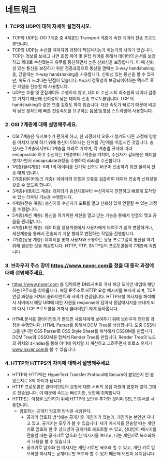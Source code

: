 # 네트워크



### 1. TCP와 UDP에 대해 자세히 설명하시오.

- TCP와 UDP는 OSI 7계층 중 4계층인 Transport 계층에 속한 데이터 전송 프로토콜입니다.
- TCP와 UDP는 수신할 때까지의 과정이 책임져지는가 마는가의 차이가 있습니다. TCP는 정보를 보내고 나면 흐름 제어 및 혼잡 제어를 통해서 데이터의 순서를 보장하고 제대로 수신했는지 유무를 통신하면서 높은 신뢰성을 보장합니다. 이 때 신뢰성 있는 통신을 보장하기 위한 검증과정으로 통신을 열때는 3-way handshaking을, 닫을때는 4-way handshaking을 사용합니다. 신뢰성 있는 통신을 할 수 있지만, 속도가 느리다는 단점이 있습니다. 따라서 정확성이 보장되어야하는 텍스트 혹은 파일을 전송할 때 사용합니다.
- UDP는 흐름 및 혼잡제어도 수행하지 않고, 데이터 수신 시의 최소한의 데이터 검증만 거치기 때문에 신뢰성이 낮은 데이터 전송 프로토콜입니다. TCP 의 handshaking과 같은 연결 검증도 하지 않습니다. 대신 속도가 빠르기 때문에 비교적 낮은 정확도에 빠른 전송속도를 요구하는 음성/동영상 스트리밍에 사용합니다.



### 2. OSI 7계층에 대해 설명해주세요.

- OSI 7계층은 유지보수가 편하게 하고, 한 과정에서 오류가 생겨도 다른 과정에 영향을 미치지 않게 하기 위해 통신이 이러나는 단계를 7단계를 독립시킨 것입니다. 송신자는 7계층에서부터 1계층을 차례로 거치며, 각 계층별 규칙에 따라 encapsulate 하고 수신자는 1계층부터 7계층을 거치며, 수신자가 감싸놓은 헤더를 벗겨가면서 decapsulate과정을 수행하여 data를 수신합니다.
- 1계층(물리계층): 0과 1의 데이터를 전기적 신호로 바꾸어 전송하기 위한 물리적 전송 매체 입니다.
- 2계층(데이터링크 계층): 데이터의 흐름과 오류를 검출하여 데이터 전송의 신뢰성을 갖출 수 있도록 합니다.
- 3계층(네트워크 계층): 데이터가 송신자로부터 수신자까지 안전하고 빠르게 도착할 수 있는 라우팅 기능을 수행합니다.
- 4계층(전송 계층): 송신자와 수신자가 포트를 열고 신뢰성 있게 연결될 수 있는 과정을 수행합니다.
- 5계층(세션 계층): 통신을 하기위한 세션을 열고 닫는 기능을 통해서 연결의 맺고 끊음을 관리합니다.
- 6계층(표현 계층): 데이터를 응용계층에서 사용자에게 보여주기 쉽게 변환하거나, 세션계층을 통해서 전송되기 쉬운 형태로 변환하는 작업을 진행합니다.
- 7계층(응용 계층): 데이터를 통해 사용자와 소통하는 응용 프로그램이 통신을 하기위해 필요한 것을 제공합니다. HTTP, FTP, SNTP등의 프로토콜들이 7계층에 속합니다.



### 3. 브라우저 주소 창에 https://www.naver.com을 쳤을 때 동작 과정에 대해 설명해주세요.

- https://www.naver.com 를 입력하면 DNS서버로 가서 해당 도메인 네임에 해당하는 IP주소를 찾아옵니다. 해당 IP주소로 HTTP 요청 메시지를 보내게 되며, TCP 연결 과정을 거쳐서 클라이언트와 서버가 연결됩니다. HTTP요청 메시지를 해석해서 서버에서 해당 URI에 대한 자원을 response에 담아서 응답메시지를 보내게 되며 다시 TCP 프로토콜을 거쳐서 클라이언트에게 돌아옵니다. 

- HTML문서를 클라이언트가 받으면 사용자에게 보여주기 위해 브라우저 랜더링 과정을 수행합니다. HTML Parser를 통해서 DOM Tree를 생성합니다. 도중 CSS링크를 만나면 CSS Parser로 CSS Style Sheet를 해석해서 CSSOM을 만듭니다. DOM Tree와 CSSOM을 합쳐서 Render Tree를 만듭니다. Render Tree의 노드의 위치와 z-index를 통해 어디에 위치할 지 계산하고 그려주면서 비로소 유저가 www.naver.com을 볼 수 있습니다.





### 4. HTTP와 HTTPS의 차이에 대해서 설명해주세요

- HTTP와 HTTPS는 HyperText Transfer Protocol에 Secure이 붙었는지 안 붙었는지로 S의 차이가 납니다.
- HTTP 프로토콜은 클라이언트의 요청에 대한 서버의 응답 자원이 암호화 없이 그대로 전송됩니다. 이 때문에 속도는 빠르지만, 보안에 취약합니다.
- HTTPS는 이점을 보안하기 위해 HTTP에 보안을 추가한 것이며 SSL 인증서를 사용합니다.
  - 암호화는 공개키 암호화 방식을 사용한다.
    - 공개키 암호화 방식에는 공개키와 개인키가 있는데, 개인키는 본인만 지니고 있고, 공개키는 모두가 볼 수 있습니다. 내가 메시지를 전송할 때는 개인키로 암호화 한 후 상대방이 공개키로 복호화할 수 있고, 상대방이 메시지를 전송할 때는 공개키로 암호화 한 메시지를 보내고, 나는 개인키로 복호화해서 내용을 볼 수 있습니다.
    - 공개키로 암호화 한 메시지는 개인 키로만 복호화 할 수 있고, 개인 키로 암오화한 메시지는 공개키로만 복호화 할 수 있기 때문에 보안이 유지됩니다.